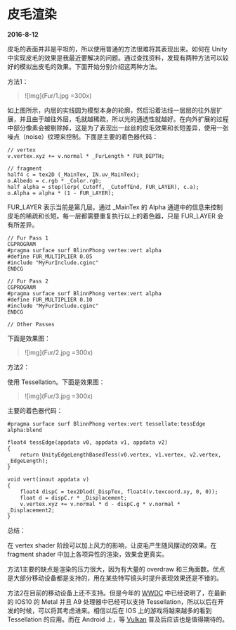 # 皮毛渲染

**2016-8-12**

皮毛的表面并非是平坦的，所以使用普通的方法很难将其表现出来。如何在 Unity 中实现皮毛的效果是我最近要解决的问题。通过查找资料，发现有两种方法可以较好的模拟出皮毛的效果。下面开始分别介绍这两种方法。

方法1：

> ![img](Fur/1.jpg =300x)

如上图所示，内层的实线圆为模型本身的轮廓，然后沿着法线一层层的往外层扩展，并且由于越往外层，毛就越稀疏，所以光的通透性就越好。在向外扩展的过程中部分像素会被剔除掉，这是为了表现出一丝丝的皮毛效果和长短差异，使用一张噪点（noise）纹理来控制。下面是主要的着色器代码：

	// vertex
	v.vertex.xyz += v.normal * _FurLength * FUR_DEPTH;
	
	// fragment
	half4 c = tex2D (_MainTex, IN.uv_MainTex);
	o.Albedo = c.rgb * _Color.rgb;
	half alpha = step(lerp(_Cutoff, _CutoffEnd, FUR_LAYER), c.a);
	o.Alpha = alpha * (1 - FUR_LAYER);
	
FUR_LAYER 表示当前是第几层。通过 _MainTex 的 Alpha 通道中的信息来控制皮毛的稀疏和长短。每一层都需要重复执行以上的着色器，只是 FUR_LAYER 会有所差异。

	// Fur Pass 1
	CGPROGRAM
	#pragma surface surf BlinnPhong vertex:vert alpha
	#define FUR_MULTIPLIER 0.05
	#include "MyFurInclude.cginc"
	ENDCG
	
	// Fur Pass 2
	CGPROGRAM
	#pragma surface surf BlinnPhong vertex:vert alpha
	#define FUR_MULTIPLIER 0.10
	#include "MyFurInclude.cginc"
	ENDCG
	
	// Other Passes

下面是效果图：

> ![img](Fur/2.jpg =300x)

方法2：

使用 Tessellation。下面是效果图：

> ![img](Fur/3.jpg =300x)

主要的着色器代码：

	#pragma surface surf BlinnPhong vertex:vert tessellate:tessEdge alpha:blend
	
	float4 tessEdge(appdata v0, appdata v1, appdata v2)
	{
		return UnityEdgeLengthBasedTess(v0.vertex, v1.vertex, v2.vertex, _EdgeLength);
	}
	
	void vert(inout appdata v)
	{
		float4 dispC = tex2Dlod(_DispTex, float4(v.texcoord.xy, 0, 0));
		float d = dispC.r * _Displacement;
		v.vertex.xyz += v.normal * d - dispC.g * v.normal * _Displacement2;
	}
	
总结：

在 vertex shader 阶段可以加上风力的影响，让皮毛产生随风摆动的效果。在 fragment shader 中加上各项异性的渲染，效果会更真实。

方法1主要的缺点是渲染的压力很大，因为有大量的 overdraw 和三角面数。优点是大部分移动设备都是支持的，用在某些特写镜头时提升表现效果还是不错的。

方法2在目前的移动设备上还不支持。但是今年的 [WWDC](https://developer.apple.com/videos/play/wwdc2016/604/) 中已经说明了，在最新的 IOS10 的 Metal 并且 A9 处理器中已经可以支持 Tessellation，所以以后在开发的时候，可以将其考虑进来。相信以后在 IOS 上的游戏将越来越多的看到 Tessellation 的应用。而在 Android 上，等 [Vulkan](Vulkan.html) 普及后应该也是值得期待的。


